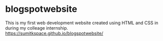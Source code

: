 # blogspotwebsite
This is my first web development website created using HTML and CSS in during my colleage internship.
https://sumitkspace.github.io/blogspotwebsite/
